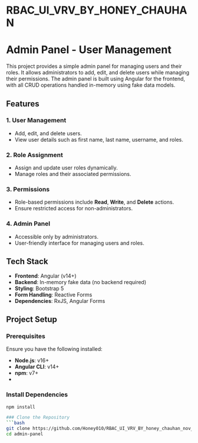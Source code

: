 # RBAC_UI_VRV_BY_HONEY_CHAUHAN
 
# Admin Panel - User Management

This project provides a simple admin panel for managing users and their roles. It allows administrators to add, edit, and delete users while managing their permissions. The admin panel is built using Angular for the frontend, with all CRUD operations handled in-memory using fake data models.

## Features

### 1. User Management
- Add, edit, and delete users.
- View user details such as first name, last name, username, and roles.

### 2. Role Assignment
- Assign and update user roles dynamically.
- Manage roles and their associated permissions.

### 3. Permissions
- Role-based permissions include **Read**, **Write**, and **Delete** actions.
- Ensure restricted access for non-administrators.

### 4. Admin Panel
- Accessible only by administrators.
- User-friendly interface for managing users and roles.

## Tech Stack

- **Frontend**: Angular (v14+)
- **Backend**: In-memory fake data (no backend required)
- **Styling**: Bootstrap 5
- **Form Handling**: Reactive Forms
- **Dependencies**: RxJS, Angular Forms

## Project Setup

### Prerequisites
Ensure you have the following installed:
- **Node.js**: v16+
- **Angular CLI**: v14+
- **npm**: v7+
- 
### Install Dependencies
```bash
npm install

### Clone the Repository
```bash
git clone https://github.com/Honey010/RBAC_UI_VRV_BY_honey_chauhan_nov_2024/edit/main/README.md
cd admin-panel




